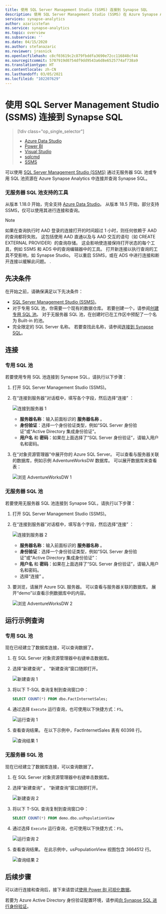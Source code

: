 ```yaml
---
title: 使用 SQL Server Management Studio (SSMS) 连接到 Synapse SQL
description: 使用 SQL Server Management Studio (SSMS) 在 Azure Synapse Analytics 中连接并查询 Synapse SQL。
services: synapse-analytics
author: azaricstefan
ms.service: synapse-analytics
ms.topic: overview
ms.subservice: ''
ms.date: 04/15/2020
ms.author: stefanazaric
ms.reviewer: jrasnick
ms.openlocfilehash: c8cf03619c2c879fbddfa3690e72cc116848cf44
ms.sourcegitcommit: 5707919d0754df9dd9543a6d8e6525774af738a9
ms.translationtype: HT
ms.contentlocale: zh-CN
ms.lasthandoff: 03/05/2021
ms.locfileid: "102207629"
---
```

# <a name="connect-to-synapse-sql-with-sql-server-management-studio-ssms"></a>使用 SQL Server Management Studio (SSMS) 连接到 Synapse SQL
> [!div class="op_single_selector"]
> * [Azure Data Studio](get-started-azure-data-studio.md)
> * [Power BI](get-started-power-bi-professional.md)
> * [Visual Studio](../sql-data-warehouse/sql-data-warehouse-query-visual-studio.md?toc=/azure/synapse-analytics/toc.json&bc=/azure/synapse-analytics/breadcrumb/toc.json)
> * [sqlcmd](../sql/get-started-connect-sqlcmd.md)
> * [SSMS](get-started-ssms.md)
> 
> 

可以使用 [SQL Server Management Studio (SSMS)](/sql/ssms/download-sql-server-management-studio-ssms) 通过无服务器 SQL 池或专用 SQL 池资源在 Azure Synapse Analytics 中连接并查询 Synapse SQL。 

### <a name="supported-tools-for-serverless-sql-pool"></a>无服务器 SQL 池支持的工具

从版本 1.18.0 开始，完全支持 [Azure Data Studio](/sql/azure-data-studio/download-azure-data-studio)。 从版本 18.5 开始，部分支持 SSMS，仅可以使用其进行连接和查询。

> [!NOTE]
> 如果在查询执行时 AAD 登录的连接打开的时间超过 1 小时，则任何依赖于 AAD 的查询都将失败。 这包括使用 AAD 直通以及与 AAD 交互的语句（如 CREATE EXTERNAL PROVIDER）的查询存储。 这会影响使连接保持打开状态的每个工具，例如 SSMS 和 ADS 中的查询编辑器中的工具。 打开新连接以执行查询的工具不受影响，如 Synapse Studio。
> 可以重启 SSMS，或在 ADS 中进行连接和断开连接以缓解此问题。 .
## <a name="prerequisites"></a>先决条件

在开始之前，请确保满足以下先决条件：  

* [SQL Server Management Studio (SSMS)](/sql/ssms/download-sql-server-management-studio-ssms)。 
* 对于专用 SQL 池，你需要一个现有的数据仓库。 若要创建一个，请参阅[创建专用 SQL 池](../quickstart-create-sql-pool-portal.md)。 对于无服务器 SQL 池，在创建时已在工作区中预配了一个名为 Built-in 的池。 
* 完全限定的 SQL Server 名称。 若要查找此名称，请参阅[连接到 Synapse SQL](connect-overview.md)。

## <a name="connect"></a>连接

### <a name="dedicated-sql-pool"></a>专用 SQL 池

若要使用专用 SQL 池连接到 Synapse SQL，请执行以下步骤： 

1. 打开 SQL Server Management Studio (SSMS)。 
1. 在“连接到服务器”对话框中，填写各个字段，然后选择“连接” ： 
  
    ![连接到服务器 1](../sql-data-warehouse/media/sql-data-warehouse-query-ssms/connect-object-explorer1.png)
   
   * **服务器名称**：输入前面标识的 **服务器名称** 。
   * **身份验证**：选择一个身份验证类型，例如“SQL Server 身份验证”或“Active Directory 集成身份验证”。
   * **用户名** 和 **密码**：如果在上面选择了“SQL Server 身份验证”，请输入用户名和密码。

1. 在“对象资源管理器”中展开你的 Azure SQL Server。 可以查看与服务器关联的数据库，例如示例 AdventureWorksDW 数据库。 可以展开数据库来查看表：
   
    ![浏览 AdventureWorksDW 1](../sql-data-warehouse/media/sql-data-warehouse-query-ssms/explore-tables.png)


### <a name="serverless-sql-pool"></a>无服务器 SQL 池

若要使用无服务器 SQL 池连接到 Synapse SQL，请执行以下步骤： 

1. 打开 SQL Server Management Studio (SSMS)。
1. 在“连接到服务器”对话框中，填写各个字段，然后选择“连接” ： 
   
    ![连接到服务器 2](./media/get-started-ssms/connect-object-explorer1.png)
   
   * **服务器名称**：输入前面标识的 **服务器名称** 。
   * **身份验证**：选择一个身份验证类型，例如“SQL Server 身份验证”或“Active Directory 集成身份验证”：
   * **用户名** 和 **密码**：如果在上面选择了“SQL Server 身份验证”，请输入用户名和密码。
   * 选择“连接”  。

4. 要浏览，请展开 Azure SQL 服务器。 可以查看与服务器关联的数据库。 展开“demo”以查看示例数据库中的内容。
   
    ![浏览 AdventureWorksDW 2](./media/get-started-ssms/explore-tables.png)


## <a name="run-a-sample-query"></a>运行示例查询

### <a name="dedicated-sql-pool"></a>专用 SQL 池

现在已经建立了数据库连接，可以查询数据了。

1. 在 SQL Server 对象资源管理器中右键单击数据库。
2. 选择“新建查询”  。 “新建查询”窗口随即打开。
   
    ![新建查询 1](../sql-data-warehouse/media/sql-data-warehouse-query-ssms/new-query.png)
3. 将以下 T-SQL 查询复制到查询窗口中：
   
    ```sql
    SELECT COUNT(*) FROM dbo.FactInternetSales;
    ```
4. 通过选择 `Execute` 运行查询，也可使用以下快捷方式：`F5`。
   
    ![运行查询 1](../sql-data-warehouse/media/sql-data-warehouse-query-ssms/execute-query.png)
5. 查看查询结果。 在以下示例中，FactInternetSales 表有 60398 行。
   
    ![查询结果 1](../sql-data-warehouse/media/sql-data-warehouse-query-ssms/results.png)

### <a name="serverless-sql-pool"></a>无服务器 SQL 池

现在已经建立了数据库连接，可以查询数据了。

1. 在 SQL Server 对象资源管理器中右键单击数据库。
2. 选择“新建查询”  。 “新建查询”窗口随即打开。
   
    ![新建查询 2](./media/get-started-ssms/new-query.png)
3. 将以下 T-SQL 查询复制到查询窗口中：
   
    ```sql
    SELECT COUNT(*) FROM demo.dbo.usPopulationView
    ```
4. 通过选择 `Execute` 运行查询，也可使用以下快捷方式：`F5`。
   
    ![运行查询 2](./media/get-started-ssms/execute-query.png)
5. 查看查询结果。 在此示例中，usPopulationView 视图包含 3664512 行。
   
    ![查询结果 2](./media/get-started-ssms/results.png)

## <a name="next-steps"></a>后续步骤
可以进行连接和查询后，接下来请尝试[使用 Power BI 可视化数据](get-started-power-bi-professional.md)。

若要为 Azure Active Directory 身份验证配置环境，请参阅[向 Synapse SQL 进行身份验证](../sql-data-warehouse/sql-data-warehouse-authentication.md?toc=/azure/synapse-analytics/toc.json&bc=/azure/synapse-analytics/breadcrumb/toc.json)。

